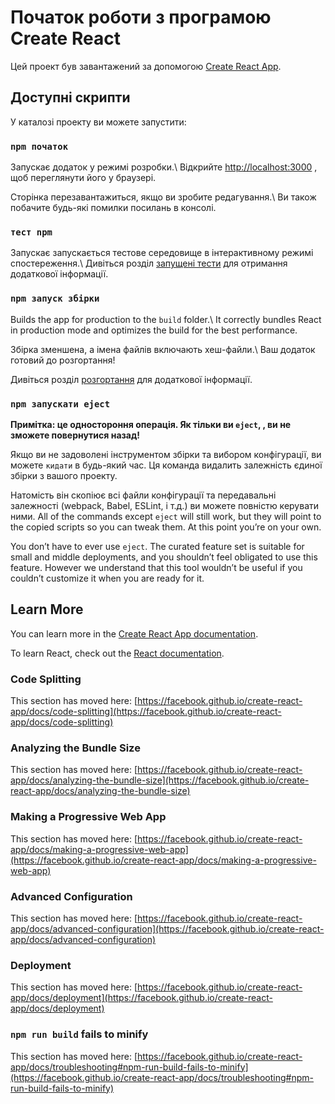 # Початок роботи з програмою Create React

Цей проект був завантажений за допомогою [Create React App](https://github.com/facebook/create-react-app).

## Доступні скрипти

У каталозі проекту ви можете запустити:

### `npm початок`

Запускає додаток у режимі розробки.\ Відкрийте [http://localhost:3000](http://localhost:3000) , щоб переглянути його у браузері.

Сторінка перезавантажиться, якщо ви зробите редагування.\ Ви також побачите будь-які помилки посилань в консолі.

### `тест npm`

Запускає запускається тестове середовище в інтерактивному режимі спостереження.\ Дивіться розділ [запущені тести](https://facebook.github.io/create-react-app/docs/running-tests) для отримання додаткової інформації.

### `npm запуск збірки`

Builds the app for production to the `build` folder.\ It correctly bundles React in production mode and optimizes the build for the best performance.

Збірка зменшена, а імена файлів включають хеш-файли.\ Ваш додаток готовий до розгортання!

Дивіться розділ [розгортання](https://facebook.github.io/create-react-app/docs/deployment) для додаткової інформації.

### `npm запускати eject`

**Примітка: це одностороння операція. Як тільки ви `eject`, , ви не зможете повернутися назад!**

Якщо ви не задоволені інструментом збірки та вибором конфігурації, ви можете `кидати` в будь-який час. Ця команда видалить залежність єдиної збірки з вашого проекту.

Натомість він скопіює всі файли конфігурації та передавальні залежності (webpack, Babel, ESLint, і т.д.) ви можете повністю керувати ними. All of the commands except `eject` will still work, but they will point to the copied scripts so you can tweak them. At this point you’re on your own.

You don’t have to ever use `eject`. The curated feature set is suitable for small and middle deployments, and you shouldn’t feel obligated to use this feature. However we understand that this tool wouldn’t be useful if you couldn’t customize it when you are ready for it.

## Learn More

You can learn more in the [Create React App documentation](https://facebook.github.io/create-react-app/docs/getting-started).

To learn React, check out the [React documentation](https://reactjs.org/).

### Code Splitting

This section has moved here: [https://facebook.github.io/create-react-app/docs/code-splitting](https://facebook.github.io/create-react-app/docs/code-splitting)

### Analyzing the Bundle Size

This section has moved here: [https://facebook.github.io/create-react-app/docs/analyzing-the-bundle-size](https://facebook.github.io/create-react-app/docs/analyzing-the-bundle-size)

### Making a Progressive Web App

This section has moved here: [https://facebook.github.io/create-react-app/docs/making-a-progressive-web-app](https://facebook.github.io/create-react-app/docs/making-a-progressive-web-app)

### Advanced Configuration

This section has moved here: [https://facebook.github.io/create-react-app/docs/advanced-configuration](https://facebook.github.io/create-react-app/docs/advanced-configuration)

### Deployment

This section has moved here: [https://facebook.github.io/create-react-app/docs/deployment](https://facebook.github.io/create-react-app/docs/deployment)

### `npm run build` fails to minify

This section has moved here: [https://facebook.github.io/create-react-app/docs/troubleshooting#npm-run-build-fails-to-minify](https://facebook.github.io/create-react-app/docs/troubleshooting#npm-run-build-fails-to-minify)
